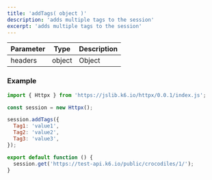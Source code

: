 ```yaml
---
title: 'addTags( object )'
description: 'adds multiple tags to the session'
excerpt: 'adds multiple tags to the session'
---
```



| Parameter | Type            | Description                                                      |
| --------- | --------------- | ---------------------------------------------------------------- |
| headers  | object  | Object |

### Example

<CodeGroup labels={[]}>

```javascript
import { Httpx } from 'https://jslib.k6.io/httpx/0.0.1/index.js';

const session = new Httpx();

session.addTags({
  Tag1: 'value1',
  Tag2: 'value2',
  Tag3: 'value3',
});

export default function () {
  session.get('https://test-api.k6.io/public/crocodiles/1/');
}
```

</CodeGroup>